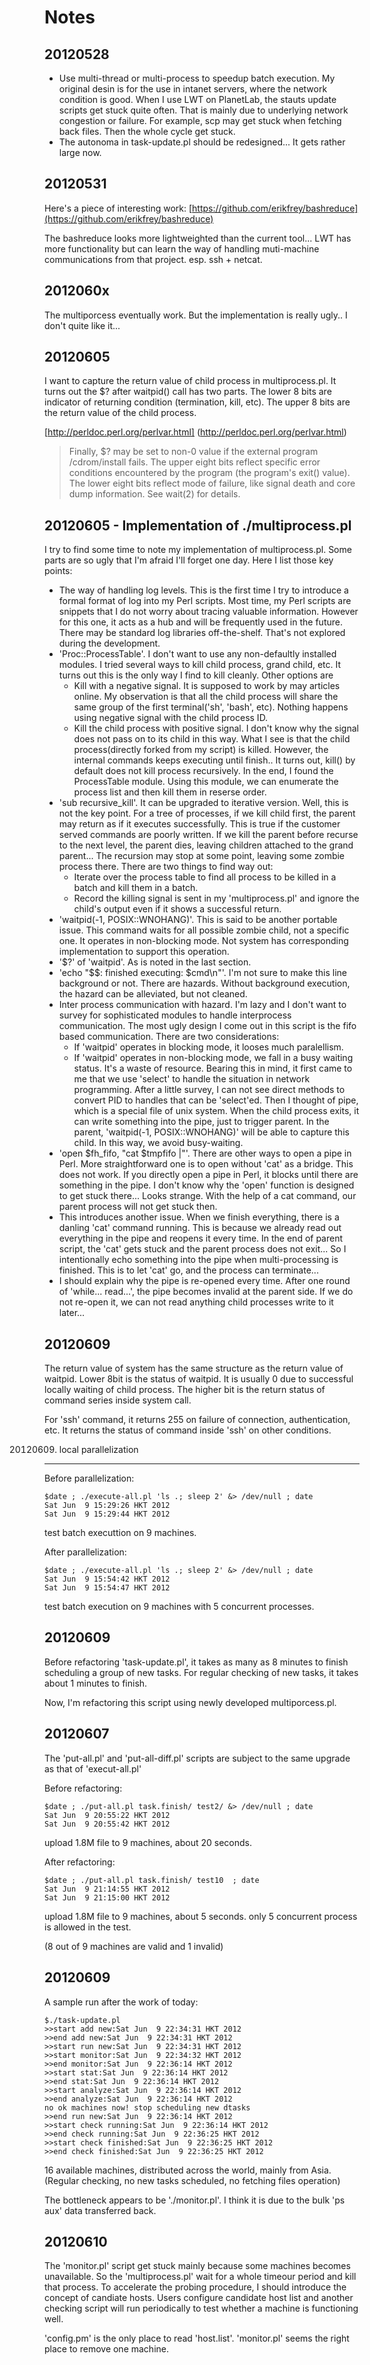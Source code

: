 Notes
====

20120528
----

   * Use multi-thread or multi-process to speedup 
   batch execution. My original desin is for the 
   use in intanet servers, where the network 
   condition is good. When I use LWT on PlanetLab, 
   the stauts update scripts get stuck quite 
   often. That is mainly due to underlying network
   congestion or failure. For example, scp may get
   stuck when fetching back files. Then the whole 
   cycle get stuck. 
   * The autonoma in task-update.pl should be 
   redesigned... It gets rather large now. 

20120531
----

Here's a piece of interesting work: 
[https://github.com/erikfrey/bashreduce](https://github.com/erikfrey/bashreduce)

The bashreduce looks more lightweighted than the current tool... 
LWT has more functionality but can learn the way of handling 
muti-machine communications from that project. esp. ssh + netcat. 

2012060x
----

The multiporcess eventually work. But the implementation is really ugly..
I don't quite like it...

20120605
----

I want to capture the return value of child process in multiprocess.pl. 
It turns out the $? after waitpid() call has two parts. 
The lower 8 bits are indicator of returning condition
(termination, kill, etc). The upper 8 bits are the return 
value of the child process. 

[http://perldoc.perl.org/perlvar.html]
(http://perldoc.perl.org/perlvar.html)

> Finally, $? may be set to non-0 value if the external program /cdrom/install fails. The upper eight bits reflect specific error conditions encountered by the program (the program's exit() value). The lower eight bits reflect mode of failure, like signal death and core dump information. See wait(2) for details.


20120605 - Implementation of ./multiprocess.pl
----

I try to find some time to note my implementation of multiprocess.pl. 
Some parts are so ugly that I'm afraid I'll forget one day. 
Here I list those key points:
   * The way of handling log levels. This is the first time I try to 
   introduce a formal format of log into my Perl scripts. Most time, 
   my Perl scripts are snippets that I do not worry about tracing 
   valuable information. However for this one, it acts as a hub and 
   will be frequently used in the future. There may be standard log 
   libraries off-the-shelf. That's not explored during the development. 
   * 'Proc::ProcessTable'. I don't want to use any non-defaultly installed 
   modules. I tried several ways to kill child process, grand child, etc. 
   It turns out this is the only way I find to kill cleanly. Other options are
      * Kill with a negative signal. It is supposed to work by may articles
      online. My observation is that all the child process will share the same 
      group of the first terminal('sh', 'bash', etc). Nothing happens
      using negative signal with the child process ID. 
      * Kill the child process with positive signal. I don't know why 
      the signal does not pass on to its child in this way. What I see 
      is that the child process(directly forked from my script) is 
      killed. However, the internal commands keeps executing until finish..
      It turns out, kill() by default does not kill process recursively. 
   In the end, I found the ProcessTable module. Using this module, we can 
   enumerate the process list and then kill them in reserse order. 
   * 'sub recursive_kill'. It can be upgraded to iterative version. 
   Well, this is not the key point. For a tree of processes, if 
   we kill child first, the parent may return as if it executes 
   successfully. This is true if the customer served commands are 
   poorly written. If we kill the parent before recurse to the next 
   level, the parent dies, leaving children attached to the grand 
   parent... The recursion may stop at some point, leaving some 
   zombie process there. There are two things to find way out:
      * Iterate over the process table to find all process to be 
      killed in a batch and kill them in a batch. 
      * Record the killing signal is sent in my 'multiprocess.pl' and 
      ignore the child's output even if it shows a successful return.
   * 'waitpid(-1, POSIX::WNOHANG)'. This is said to be another 
   portable issue. This command waits for all possible zombie child, 
   not a specific one. It operates in non-blocking mode. Not system 
   has corresponding implementation to support this operation. 
   * '$?' of 'waitpid'. As is noted in the last section. 
   * 'echo "$$: finished executing: $cmd\n"'. I'm not sure to make this 
   line background or not. There are hazards. Without background 
   execution, the hazard can be alleviated, but not cleaned. 
   * Inter process communication with hazard. I'm lazy and I don't want 
   to survey for sophisticated modules to handle interprocess communication. 
   The most ugly design I come out in this script is the fifo based 
   communication. There are two considerations:
      * If 'waitpid' operates in blocking mode, it looses much 
      paralellism. 
      * If 'waitpid' operates in non-blocking mode, we fall in a 
      busy waiting status. It's a waste of resource. 
   Bearing this in mind, it first came to me that we use 'select'
   to handle the situation in network programming. After a little 
   survey, I can not see direct methods to convert PID to handles 
   that can be 'select'ed. Then I thought of pipe, which is a special 
   file of unix system. When the child process exits, it can write 
   something into the pipe, just to trigger parent. In the parent, 
   'waitpid(-1, POSIX::WNOHANG)' will be able to capture this child. 
   In this way, we avoid busy-waiting. 
   * 'open $fh_fifo, "cat $tmpfifo |"'. There are other ways to 
   open a pipe in Perl. More straightforward one is to open without
   'cat' as a bridge. This does not work. If you directly open a 
   pipe in Perl, it blocks until there are something in the pipe. 
   I don't know why the 'open' function is designed to get stuck there...
   Looks strange. With the help of a cat command, our parent process 
   will not get stuck then. 
   * This introduces another issue. When we 
   finish everything, there is a danling 'cat' command running. 
   This is because we already read out everything in the pipe and 
   reopens it every time. In the end of parent script, the 'cat' 
   gets stuck and the parent process does not exit...
   So I intentionally echo something into the pipe 
   when multi-processing is finished. This is to let 'cat' go, 
   and the process can terminate...
   * I should explain why the pipe is re-opened every time. 
   After one round of 'while... read...', the pipe becomes 
   invalid at the parent side. If we do not re-open it, we 
   can not read anything child processes write to it later...


20120609
----

The return value of system has the same structure as
the return value of waitpid. 
Lower 8bit is the status of waitpid. It is usually 
0 due to successful locally waiting of child process. 
The higher bit is the return status of command series 
inside system call. 

For 'ssh' command, it returns 255 on failure of connection, 
authentication, etc. It returns the status of command 
inside 'ssh' on other conditions. 

20120609. local parallelization
----

Before parallelization:
```
$date ; ./execute-all.pl 'ls .; sleep 2' &> /dev/null ; date
Sat Jun  9 15:29:26 HKT 2012
Sat Jun  9 15:29:44 HKT 2012
```
test batch executtion on 9 machines.


After parallelization:
```
$date ; ./execute-all.pl 'ls .; sleep 2' &> /dev/null ; date
Sat Jun  9 15:54:42 HKT 2012
Sat Jun  9 15:54:47 HKT 2012
```
test batch execution on 9 machines with 5 concurrent processes.

20120609
----

Before refactoring 'task-update.pl', it 
takes as many as 8 minutes to finish 
scheduling a group of new tasks. For 
regular checking of new tasks, it takes
about 1 minutes to finish. 

Now, I'm refactoring this script using 
newly developed multiporcess.pl. 

20120607
----

The 'put-all.pl' and 'put-all-diff.pl'
scripts are subject to the same upgrade 
as that of 'execut-all.pl'

Before refactoring:
```
$date ; ./put-all.pl task.finish/ test2/ &> /dev/null ; date
Sat Jun  9 20:55:22 HKT 2012
Sat Jun  9 20:55:42 HKT 2012
```
upload 1.8M file to 9 machines, about 20 seconds. 

After refactoring:
```
$date ; ./put-all.pl task.finish/ test10  ; date
Sat Jun  9 21:14:55 HKT 2012
Sat Jun  9 21:15:00 HKT 2012
```
upload 1.8M file to 9 machines, about 5 seconds. 
only 5 concurrent process is allowed in the test. 

(8 out of 9 machines are valid and 1 invalid)


20120609
----

A sample run after the work of today:
```
$./task-update.pl
>>start add new:Sat Jun  9 22:34:31 HKT 2012
>>end add new:Sat Jun  9 22:34:31 HKT 2012
>>start run new:Sat Jun  9 22:34:31 HKT 2012
>>start monitor:Sat Jun  9 22:34:32 HKT 2012
>>end monitor:Sat Jun  9 22:36:14 HKT 2012
>>start stat:Sat Jun  9 22:36:14 HKT 2012
>>end stat:Sat Jun  9 22:36:14 HKT 2012
>>start analyze:Sat Jun  9 22:36:14 HKT 2012
>>end analyze:Sat Jun  9 22:36:14 HKT 2012
no ok machines now! stop scheduling new dtasks
>>end run new:Sat Jun  9 22:36:14 HKT 2012
>>start check running:Sat Jun  9 22:36:14 HKT 2012
>>end check running:Sat Jun  9 22:36:25 HKT 2012
>>start check finished:Sat Jun  9 22:36:25 HKT 2012
>>end check finished:Sat Jun  9 22:36:25 HKT 2012
```
16 available machines, distributed across the world, 
mainly from Asia. 
(Regular checking, no new tasks scheduled, 
 no fetching files operation)

The bottleneck appears to be './monitor.pl'. 
I think it is due to the bulk 'ps aux' data 
transferred back. 

20120610
----

The 'monitor.pl' script get stuck mainly because 
some machines becomes unavailable. So the 'multiprocess.pl'
wait for a whole timeour period and kill that process. 
To accelerate the probing procedure, I should introduce 
the concept of candiate hosts. Users configure candidate 
host list and another checking script will run periodically 
to test whether a machine is functioning well. 

'config.pm' is the only place to read 'host.list'. 
'monitor.pl' seems the right place to remove one machine. 
